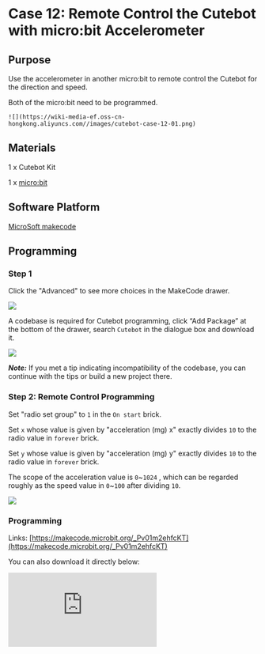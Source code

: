 ﻿# Case 12: Remote Control the Cutebot with micro:bit Accelerometer

## Purpose

Use the accelerometer in another micro:bit to remote control the Cutebot for the direction and speed.

Both of the micro:bit need to be programmed.

``![](https://wiki-media-ef.oss-cn-hongkong.aliyuncs.com//images/cutebot-case-12-01.png)``

## Materials

1 x Cutebot Kit

1 x [micro:bit](https://www.elecfreaks.com/microbit_edu.html)

## Software Platform


[MicroSoft makecode](https://makecode.microbit.org/#)

## Programming


### Step 1

Click the "Advanced" to see more choices in the MakeCode drawer.

![](https://wiki-media-ef.oss-cn-hongkong.aliyuncs.com//images/cutebot-pk-1.png)

A codebase is required for Cutebot programming, click “Add Package” at the bottom of the drawer, search `Cutebot` in the dialogue box and download it.

![](https://wiki-media-ef.oss-cn-hongkong.aliyuncs.com//images/cutebot-pk-11.png)

***Note:*** If you met a tip indicating incompatibility of the codebase, you can continue with the tips or build a new project there.

### Step 2: Remote Control Programming

Set "radio set group" to `1` in the `On start` brick.

Set `x` whose value is given by "acceleration (mg) x" exactly divides `10` to the radio value in `forever` brick.

Set `y` whose value is given by "acceleration (mg) y" exactly divides `10` to the radio value in `forever` brick.

The scope of the acceleration value is `0`~`1024` , which can be regarded roughly as the speed value in `0`~`100` after dividing `10`.

![](https://wiki-media-ef.oss-cn-hongkong.aliyuncs.com//images/case_12_01.png)

### Programming

Links: [https://makecode.microbit.org/_Pv01m2ehfcKT](https://makecode.microbit.org/_Pv01m2ehfcKT)

You can also download it directly below:

<div
    style={{
        position: 'relative',
        paddingBottom: '60%',
        overflow: 'hidden',
    }}
>
    <iframe
        src="https://makecode.microbit.org/_Pv01m2ehfcKT"
        frameborder="0"
        sandbox="allow-popups allow-forms allow-scripts allow-same-origin"
        style={{
            position: 'absolute',
            width: '100%',
            height: '100%',
        }}
    />
</div>

### Step 3: Cutebot Programming

Set the "radio set group" to `1` in the `On start` brick. Items must be the same with the remote control for the correct match.

Drag two "if" bricks into the `on radio received` brick and judge if the radio revived value `name` is `x` or `y`

If the radio received value `name` is `x`, it is the data for `X` and then save the `value` in the variable `xValue`.

If the radio received value `name` is `y`, it is the data for `y` and then save the `value` in the variable `yValue`.

In `forever` brick, set the left wheel speed to `yValue`+`xValue` and right wheel speed to `yValue`-`xValue`.

![](https://wiki-media-ef.oss-cn-hongkong.aliyuncs.com//images/case_12_02.png)

### Programming

Links: [https://makecode.microbit.org/_VYxbiCVtE962](https://makecode.microbit.org/_VYxbiCVtE962)

You can also download it directly below:

<div
    style={{
        position: 'relative',
        paddingBottom: '60%',
        overflow: 'hidden',
    }}
>
    <iframe
        src="https://makecode.microbit.org/_VYxbiCVtE962"
        frameborder="0"
        sandbox="allow-popups allow-forms allow-scripts allow-same-origin"
        style={{
            position: 'absolute',
            width: '100%',
            height: '100%',
        }}
    />
</div>

## Result

The moving direction of the Cutebot is controlled by the tilt degree of the micro:bit.

The tilt angle of the controlling micro:bit controls the speed of the Cutebot

![](https://wiki-media-ef.oss-cn-hongkong.aliyuncs.com//images/cutebot-case-12.gif)

## Exploration
---

## FAQ
---

## Relevant Files
---
